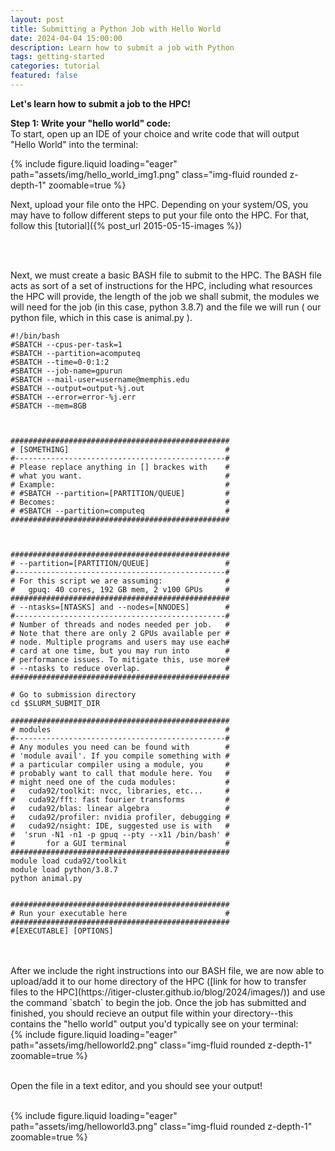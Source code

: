 ```yaml
---
layout: post
title: Submitting a Python Job with Hello World
date: 2024-04-04 15:00:00
description: Learn how to submit a job with Python
tags: getting-started
categories: tutorial
featured: false
---
```


<strong>Let's learn how to submit a job to the HPC!</strong>

<strong>Step 1: Write your "hello world" code:</strong>
<br/>
To start, open up an IDE of your choice and write code that will output "Hello World" into the terminal:


<div class="row mt-3">
    <div class="col-sm mt-3 mt-md-0">
        {% include figure.liquid loading="eager" path="assets/img/hello_world_img1.png" class="img-fluid rounded z-depth-1" zoomable=true %}
    </div>


Next, upload your file onto the HPC. Depending on your system/OS, you may have to follow different steps to put your file onto the HPC. For that, follow this [tutorial]({% post_url 2015-05-15-images %})

<br/>
<br/>

Next, we must create a basic BASH file to submit to the HPC. The BASH file acts as sort of a set of instructions for the HPC, including what resources the HPC will provide, the length of the job we shall submit, the modules we will need for the job (in this case, python 3.8.7) and the file we will run ( our python file, which in this case is animal.py ).

```
#!/bin/bash
#SBATCH --cpus-per-task=1
#SBATCH --partition=acomputeq
#SBATCH --time=0-0:1:2
#SBATCH --job-name=gpurun
#SBATCH --mail-user=username@memphis.edu
#SBATCH --output=output-%j.out
#SBATCH --error=error-%j.err
#SBATCH --mem=8GB



#################################################
# [SOMETHING]                                   #
#-----------------------------------------------#
# Please replace anything in [] brackes with    #
# what you want.                                #
# Example:                                      #
# #SBATCH --partition=[PARTITION/QUEUE]         #
# Becomes:                                      #
# #SBATCH --partition=computeq                  #
#################################################



#################################################
# --partition=[PARTITION/QUEUE]                 #
#-----------------------------------------------#
# For this script we are assuming:              #
#   gpuq: 40 cores, 192 GB mem, 2 v100 GPUs     #
#################################################
# --ntasks=[NTASKS] and --nodes=[NNODES]        #
#-----------------------------------------------#
# Number of threads and nodes needed per job.   #
# Note that there are only 2 GPUs available per #
# node. Multiple programs and users may use each#
# card at one time, but you may run into        #
# performance issues. To mitigate this, use more#
# --ntasks to reduce overlap.                   #
#################################################

# Go to submission directory
cd $SLURM_SUBMIT_DIR

#################################################
# modules                                       #
#-----------------------------------------------#
# Any modules you need can be found with        #
# 'module avail'. If you compile something with #
# a particular compiler using a module, you     #
# probably want to call that module here. You   #
# might need one of the cuda modules:           #
#   cuda92/toolkit: nvcc, libraries, etc...     #
#   cuda92/fft: fast fourier transforms         #
#   cuda92/blas: linear algebra                 #
#   cuda92/profiler: nvidia profiler, debugging #
#   cuda92/nsight: IDE, suggested use is with   #
#  'srun -N1 -n1 -p gpuq --pty --x11 /bin/bash' #
#       for a GUI terminal                      # 
#################################################
module load cuda92/toolkit
module load python/3.8.7
python animal.py


#################################################
# Run your executable here                      #
#################################################
#[EXECUTABLE] [OPTIONS]
```

<br/>
<br/>
After we include the right instructions into our BASH file, we are now able to upload/add it to our home directory of the HPC ([link for how to transfer files to the HPC](https://itiger-cluster.github.io/blog/2024/images/)) and use the command `sbatch` to begin the job. Once the job has submitted and finished, you should recieve an output file within your directory--this contains the "hello world" output you'd typically see on your terminal:

<br/>

<div class="row mt-6">
    <div class="col-sm mt-6 mt-md-0">
        {% include figure.liquid loading="eager" path="assets/img/helloworld2.png" class="img-fluid rounded z-depth-1" zoomable=true %}
    </div>

<br/>


Open the file in a text editor, and you should see your output!

<br/>


<div class="row mt-3">
    <div class="col-sm mt-3 mt-md-0">
        {% include figure.liquid loading="eager" path="assets/img/helloworld3.png" class="img-fluid rounded z-depth-1" zoomable=true %}
    </div>


